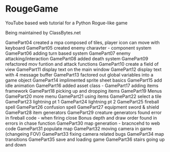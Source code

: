 # RougeGame
YouTube based web tutorial for a Python Rogue-like game

Being maintained by ClassBytes.net

GamePart04  created a mpa composed of tiles, player icon can move with keyboard
GamePart05  created enemy charavter - component system
GamePart06  adding turn based system
GamePart07  enemy attacking/interaction
GamePart08  added death system
GamePart09  refactored mov funtion and attack functions
GamePart10  create a field of view
GamePart11  display text on the main window
GamePart12  display text with 4 message buffer
GamePart13  factored out global variables into a game object
GamePart14  implimented sprite sheet basics
GamePart15  add idle animation
GamePart16  added asset class -
GamePart17  adding items framework
GamePart18  picking up and dropping items
GamePart19  Menus
GamePart20  more menu
GamePart21  using items
GamePart22  select a tile
GamePart23  lightning pt 1
GamePart24  lightning pt 2
GamePart25  fireball spell
GamePart26  confusion spell
GamePart27  equipment sword & shield
GamePart28  item generators
GamePart29  creature generators found error in fireball code - when firing close
Bonus       depth and draw order found in errors in chase function
GamePart30  map generation - bracncehd to web code
GamePart31  populate map
GamePart32  moving camera in game (changeing FOV)
GamePart33  fixing camera related bugs
GamePart34  map transitions
GamePart35  save and loading game
GamePart36  stairs going up and down
